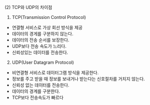 (2) TCP와 UDP의 차이점

1. TCP(Transmission Control Protocol)
  - 연결형 서비스로 가상 회선 방식을 제공
  - 데이터의 경게를 구분하지 않는다.
  - 데이터의 전송 순서를 보장한다.
  - UDP보다 전송 속도가 느리다.
  - 신뢰성있는 데이터를 전송한다.

2. UDP(User Datagram Protocol)
  - 비연결형 서비스로 데이터그램 방식을 제공한다.
  - 정보를 주고 받을 때 정보를 보내거나 받는다는 신호절차를 거치지 않는다.
  - 신뢰성 없는 데이터를 전송한다.
  - 데이터의 경계를 구분한다.
  - TCP보다 전송속도가 빠르다
